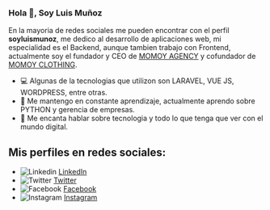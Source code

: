 ### Hola 👋, Soy Luis Muñoz


En la mayoria de redes sociales me pueden encontrar con el perfil **soyluismunoz**, me dedico al desarrollo de aplicaciones web, mi especialidad es el Backend, aunque tambien trabajo con Frontend, actualmente soy el fundador y CEO de [MOMOY AGENCY](https://momoyagency.com) y cofundador de [MOMOY CLOTHING](https://momoyclothing.com).

- 💻 Algunas de la tecnologias que utilizon son LARAVEL, VUE JS, WORDPRESS, entre otras.
- 📘 Me mantengo en constante aprendizaje, actualmente aprendo sobre PYTHON y gerencia de empresas.
- 💬 Me encanta hablar sobre tecnologia y todo lo que tenga que ver con el mundo digital.

## Mis perfiles en redes sociales:
- ![Linkedin](https://img.icons8.com/color/16/000000/linkedin.png) [LinkedIn](https://www.linkedin.com/in/soyluismunoz/)
- ![Twitter](https://img.icons8.com/fluent/16/000000/twitter.png) [Twitter](https://twitter.com/soyluismunoz)
- ![Facebook](https://img.icons8.com/fluent/16/000000/facebook-new.png) [Facebook](https://www.facebook.com/soyluismunoz)
- ![Instagram](https://img.icons8.com/fluent/16/000000/instagram-new.png) [Instagram](https://www.instagram.com/soyluismunoz/)

